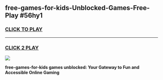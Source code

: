 
## free-games-for-kids-Unblocked-Games-Free-Play #56hy1
<h3>
<a href="https://us.freeplayer.one?title=free-games-for-kids&ref=9M">CLICK TO PLAY</a></h3>
<hr>

<h3>
<a href="https://us.freeplayer.one?title=free-games-for-kids&ref=9M">CLICK 2 PLAY</a>
  
</h3>

<a href="https://us.freeplayer.one?title=free-games-for-kids&ref=9M"><img src="https://clearcache.store/games.png"></a>


**free-games-for-kids games unblocked: Your Gateway to Fun and Accessible Online Gaming**
